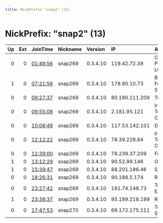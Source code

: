 ```yaml
---
title: NickPrefix "snap2" (13)
---
```


# NickPrefix: "snap2" (13)

|   Up |   Ext | JoinTime                                                                                            | Nickname   | Version   | IP             | AS                                   | CC   |   ORp |   Dirp | OS    | Contact   |   eFamMembers |
|-----:|------:|:----------------------------------------------------------------------------------------------------|:-----------|:----------|:---------------|:-------------------------------------|:-----|------:|-------:|:------|:----------|--------------:|
|    0 |     0 | [01:49:56](https://metrics.torproject.org/rs.html#details/6CFFE389747D688291E887E4EED2DF4E464F57F9) | snap269    | 0.3.4.10  | 119.42.72.38   | CAT TELECOM Public Company Ltd,CAT   | th   | 46071 |      0 | Linux | None      |             1 |
|    1 |     0 | [07:21:56](https://metrics.torproject.org/rs.html#details/6617D163A2C4C71E32C10A6B0DED20E0275F8724) | snap269    | 0.3.4.10  | 178.80.10.73   | Bayanat Al-Oula For Network Services | sa   | 41319 |      0 | Linux | None      |             1 |
|    0 |     0 | [09:27:37](https://metrics.torproject.org/rs.html#details/CC23DF59FE1BC557C175207C7C8EAA5EB805001B) | snap269    | 0.3.4.10  | 80.180.111.209 | Telecom Italia                       | it   | 39907 |      0 | Linux | None      |             1 |
|    0 |     0 | [09:55:08](https://metrics.torproject.org/rs.html#details/FA891CDC5FAC9E6D3114CDCDD4801B7B96350A0A) | snap269    | 0.3.4.10  | 2.181.95.121   | Iran Telecommunication Company PJS   | ir   | 34943 |      0 | Linux | None      |             1 |
|    0 |     0 | [10:08:49](https://metrics.torproject.org/rs.html#details/31F9599C69C0FDB659B71D410A3F1306C1850C76) | snap269    | 0.3.4.10  | 117.53.142.101 | DCS Internet                         | au   | 34973 |      0 | Linux | None      |             1 |
|    0 |     0 | [12:12:22](https://metrics.torproject.org/rs.html#details/419F650855196298928F33CF87D36166E8DBEBA6) | snap269    | 0.3.4.10  | 78.39.228.84   | Iran Telecommunication Company PJS   | ir   | 42261 |      0 | Linux | None      |             1 |
|    0 |     0 | [12:39:00](https://metrics.torproject.org/rs.html#details/8D917BD71F6B534F60F9DD6B99741A355EAAF7A6) | snap269    | 0.3.4.10  | 78.239.37.209  | Free SAS                             | fr   | 42211 |      0 | Linux | None      |             1 |
|    1 |     0 | [13:12:29](https://metrics.torproject.org/rs.html#details/917E859A2BB0FF2A33623C6152001A1D81ED6BAC) | snap269    | 0.3.4.10  | 90.52.99.146   | Orange                               | fr   | 44135 |      0 | Linux | None      |             1 |
|    1 |     0 | [15:39:47](https://metrics.torproject.org/rs.html#details/430F436597940D4631299206EBC5C6DEBD2E0AEF) | snap269    | 0.3.4.10  | 88.201.186.46  | SkyNet Ltd.                          | ru   | 33845 |      0 | Linux | None      |             1 |
|    0 |     0 | [18:26:31](https://metrics.torproject.org/rs.html#details/92ACAE1570FAE71F95E0E7CC76B3571077D7AE5D) | snap269    | 0.3.4.10  | 90.188.5.174   | Rostelecom                           | ru   | 34357 |      0 | Linux | None      |             1 |
|    0 |     0 | [23:27:42](https://metrics.torproject.org/rs.html#details/4BC5188D38605F2CFC2A4C97A7CABDE129EB3B4B) | snap269    | 0.3.4.10  | 181.74.148.73  | Telmex Servicios Empresariales S.A.  | cl   | 42429 |      0 | Linux | None      |             1 |
|    1 |     0 | [23:38:37](https://metrics.torproject.org/rs.html#details/C7422FC2D933E94B4AE91C3FDCD05A86A04A3B1A) | snap269    | 0.3.4.10  | 95.189.218.199 | Rostelecom                           | ru   | 33847 |      0 | Linux | None      |             1 |
|    0 |     0 | [17:47:53](https://metrics.torproject.org/rs.html#details/3C210CE451FC3A06CB68C7CE6F4A727D31836A9C) | snap270    | 0.3.4.10  | 69.172.175.111 | TekSavvy Solutions, Inc.             | ca   | 43923 |      0 | Linux | None      |             1 |
